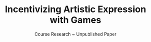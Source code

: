 ---
layout: projectDetail
projId: artExpression
title: "Incentivizing Artistic Expression with Games"
subtitle: "Course Research ~ Unpublished Paper"
startDate: "2023-08-27"
endDate: "2023-10-03"
halted: false
featured: false
keywords: "Fun, Exciting, Madeupwords, Something else"
categoryTags:
    - Research
techTags: 
    - tags...
summary: "Research paper about how a game designer can influence players to express themselves artistically through their games"
shortDescription: "This is a template with example data that shows how an example project should look. This short description could extend a paragraph or two, but not get too much into detail."
longDescription: "This is my very long description, it could go on, and on, and on,and on,and on,and on,and on,and on,and on,and on,and on,and on,and on,and on,and on,and on,and on,and on,and on,and on,and on,and on,and on,and on,and on,and on, but it wont. It can also include html tags like <strong>this one</strong>..."
images:
    - name: pic01.jpg
      alt: "Miniature"
      footnote: "This is my example miniature"
    - name: pic02.jpg
      alt: "Example image"
      footnote: "This is an example image"
---